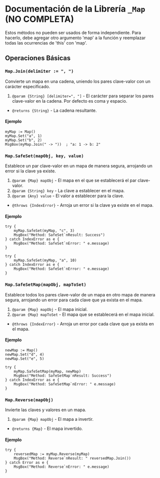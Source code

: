 # Documentación de la Librería `_Map` (NO COMPLETA)

Estos métodos no pueden ser usados de forma independiente. Para hacerlo, debe agregar otro argumento 'map' a la función y reemplazar todas las ocurrencias de 'this' con 'map'.

## Operaciones Básicas

### `Map.Join(delimiter := ", ")`

Convierte un mapa en una cadena, uniendo los pares clave-valor con un carácter especificado.

1. `@param {String} [delimiter=", "]` - El carácter para separar los pares clave-valor en la cadena. Por defecto es coma y espacio.

- `@returns {String}` - La cadena resultante.

#### Ejemplo

```ahk
myMap := Map()
myMap.Set("a", 1)
myMap.Set("b", 2)
MsgBox(myMap.Join(" -> "))  ; "a: 1 -> b: 2"
```

### `Map.SafeSet(mapObj, key, value)`

Establece un par clave-valor en un mapa de manera segura, arrojando un error si la clave ya existe.

1. `@param {Map} mapObj` - El mapa en el que se establecerá el par clave-valor.
2. `@param {String} key` - La clave a establecer en el mapa.
3. `@param {Any} value` - El valor a establecer para la clave.

- `@throws {IndexError}` - Arroja un error si la clave ya existe en el mapa.

#### Ejemplo

```ahk
try {
    myMap.SafeSet(myMap, "c", 3)
    MsgBox("Method: SafeSet`nResult: Success")
} catch IndexError as e {
    MsgBox("Method: SafeSet`nError: " e.message)
}

try {
    myMap.SafeSet(myMap, "a", 10)
} catch IndexError as e {
    MsgBox("Method: SafeSet`nError: " e.message)
}
```

### `Map.SafeSetMap(mapObj, mapToSet)`

Establece todos los pares clave-valor de un mapa en otro mapa de manera segura, arrojando un error para cada clave que ya exista en el mapa.

1. `@param {Map} mapObj` - El mapa inicial.
2. `@param {Map} mapToSet` - El mapa que se establecerá en el mapa inicial.

- `@throws {IndexError}` - Arroja un error por cada clave que ya exista en el mapa.

#### Ejemplo

```ahk
newMap := Map()
newMap.Set("d", 4)
newMap.Set("e", 5)

try {
    myMap.SafeSetMap(myMap, newMap)
    MsgBox("Method: SafeSetMap`nResult: Success")
} catch IndexError as e {
    MsgBox("Method: SafeSetMap`nError: " e.message)
}
```

### `Map.Reverse(mapObj)`

Invierte las claves y valores en un mapa.

1. `@param {Map} mapObj` - El mapa a invertir.

- `@returns {Map}` - El mapa invertido.

#### Ejemplo

```ahk
try {
    reversedMap := myMap.Reverse(myMap)
    MsgBox("Method: Reverse`nResult: " reversedMap.Join())
} catch Error as e {
    MsgBox("Method: Reverse`nError: " e.message)
}
```
